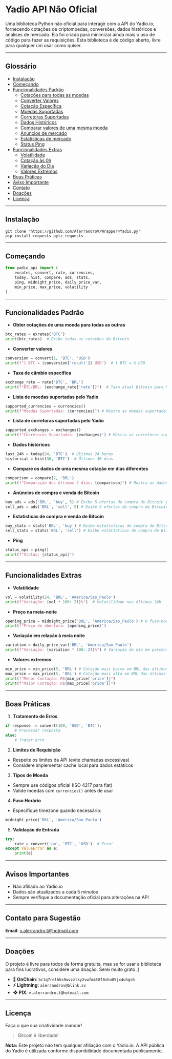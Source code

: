 # Yadio API Não Oficial

Uma biblioteca Python não oficial para interagir com a API do Yadio.io, fornecendo cotações de criptomoedas, conversões, dados históricos e análises de mercado. Ela foi criada para minimizar ainda mais o uso de código para fazer as requisições. Esta biblioteca é de código aberto, livre para qualquer um usar como quiser.

---
## Glossário
- [Instalação](#instalação)
- [Começando](#começando)
- [Funcionalidades Padrão](#funcionalidades-padrão)
    - [Cotações para todas as moedas](#cotações-para-todas-as-moedas)
    - [Converter Valores](#converter-valores)
    - [Cotação Específica](#cotação-específica)
    - [Moedas Suportadas](#moedas-suportadas)
    - [Corretoras Suportadas](#corretoras-suportadas)
    - [Dados Históricos](#dados-históricos)
    - [Comparar valores de uma mesma moeda](#comparar-valores-de-uma-mesma-moeda)
    - [Anúncios de mercado](#anúncios-de-mercado)
    - [Estatísticas de mercado](#estatísticas-de-mercado)
    - [Status Ping](#status-ping)
- [Funcionalidades Extras](#funcionalidades-extras)
    - [Volatilidade](#volatilidade)
    - [Cotação às 0h](#cotação-às-0h)
    - [Variação do Dia](#variação-do-dia)
    - [Valores Extremos](#valores-extremos)
- [Boas Práticas](#boas-práticas)
- [Aviso Importante](#aviso-importante)
- [Contato](#contato-para-sugestão)
- [Doações](#doações)
- [Licença](#licença)

---
## Instalação

```shell
git clone 'https://github.com/AlerrandroV/Wrapper4Yadio.py'
pip install requests pytz requests
```

---
## Começando

```python
from yadio_api import (
    exrates, convert, rate, currencies,
    today, hist, compare, ads, stats,
    ping, midnight_price, daily_price_var,
    min_price, max_price, volatility
)
```

---
## Funcionalidades Padrão

* **Obter cotações de uma moeda para todas as outras**
```python
btc_rates = exrates('BTC')
print(btc_rates)  # Exibe todas as cotações do Bitcoin
```

* **Converter valores**
```python
conversion = convert(1, 'BTC', 'USD')
print(f"1 BTC = {conversion['result']} USD")  # 1 BTC = X USD
```

* **Taxa de câmbio específica**
```python
exchange_rate = rate('BTC', 'BRL')
print(f"BTC/BRL: {exchange_rate['rate']}")  # Taxa atual Bitcoin para Real
```

* **Lista de moedas suportadas pelo Yadio**
```Python
supported_currencies = currencies()
print(f"Moedas Suportadas: {currencies}") # Mostra as moedas suportadas pela API
```

* **Lista de corretoras suportadas pelo Yadio**
```Python
supported_exchanges = exchanges()
print(f"Corretoras Suportadas: {exchanges}") # Mostra as corretoras suportadas pela API
```

* **Dados históricos**
```python
last_24h = today(24, 'BTC')  # Últimas 24 horas
historical = hist(30, 'BTC')  # Últimos 30 dias
```

* **Compare os dados de uma mesma cotação em dias diferentes**
```Python
comparison = compare(2, 'BRL')
print(f"Comparação dos últimos 2 días: {comparison}") # Mostra os dados dos 2 dias anteriores
```

* **Anúncios de compra e venda de Bitcoin**
```Python
buy_ads = ads('BRL', 'buy', 5) # Exibe 5 ofertas de compra de Bitcoin por BRL
sell_ads = ads('BRL', 'sell', 5) # Exibe 5 ofertas de compra de Bitcoin por BRL
```

* **Estatísticas de compra e venda de Bitcoin**
```Python
buy_stats = stats('BRL', 'buy') # Exibe estatísticas de compra de Bitcoin por BRL
sell_stats = stats('BRL', 'sell') # Exibe estatísticas de compra de Bitcoin por BRL
```

* **Ping**
```Python
status_api = ping()
print(f"Status: {status_api}")
```

---
## Funcionalidades Extras

* **Volatilidade**
```python
vol = volatility(24, 'BRL', 'America/Sao_Paulo')
print(f"Variação: {vol * 100:.2f}%")  # Volatilidade nas últimas 24h
```

* **Preço na meia-noite**
```python
opening_price = midnight_price('BRL', 'America/Sao_Paulo') # O fuso-horário é opcional
print(f"Preço de abertura: {opening_price}")
```

* **Variação em relação à meia noite**
```Python
variation = daily_price_var('BRL', 'America/Sao_Paulo')
print(f"Variação: {variation * 100:.2f}%") # Variação do dia em porcentagem
```

- **Valores extremos**
```Python
min_price = min_price(5, 'BRL') # Cotação mais baixa em BRL das últimas 5 horas
max_price = max_price(5, 'BRL') # Cotação mais alta em BRL das últimas 5 horas
print(f"Menor Contação: R${min_price['price']}")
print(f"Maior Contação: R${max_price['price']}")
```

---
## Boas Práticas

1. **Tratamento de Erros**
```python
if response := convert(100, 'USD', 'BTC'):
    # Processar resposta
else:
    # Tratar erro
```

2. **Limites de Requisição**
- Respeite os limites da API (evite chamadas excessivas)
- Considere implementar cache local para dados estáticos

3. **Tipos de Moeda**
- Sempre use códigos oficial (ISO 4217 para fiat)
- Valide moedas com `currencies()` antes de usar

4. **Fuso Horário**
- Especifique timezone quando necessário:
```python
midnight_price('BRL', 'America/Sao_Paulo')
```

5. **Validação de Entrada**
```python
try:
    rate = convert('um', 'BTC', 'USD')  # Erro!
except ValueError as e:
    print(e)
```

---
## Avisos Importantes

- Não afiliado ao Yadio.io
- Dados são atualizados a cada 5 minutos
- Sempre verifique a documentação oficial para alterações na API

---
## Contato para Sugestão
**Email**: v.alerrandro.t@hotmail.com

---
## Doações
O projeto é livre para todos de forma gratuita, mas se for usar a biblioteca para fins lucrativos, considere uma doação. Serei muito grato ;)

* **🔗 OnChain**: `bc1q7relhks9wvzzlky2vwfm4t8f8vhn05jx4uhgs6`
* **⚡ Lightning**: `alerrandrov@blink.sv`
* **❖ PIX**: `v.alerrandro.t@hotmail.com`

---
## Licença

Faça o que sua criatividade mandar!

> Bitcoin é liberdade!

**Nota:** Este projeto não tem qualquer afiliação com o Yadio.io. A API pública do Yadio é utilizada conforme disponibilidade documentada publicamente.
